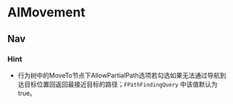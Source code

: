 # AIMovement

## Nav

### Hint

- 行为树中的MoveTo节点下AllowPartialPath选项若勾选如果无法通过导航到达目标位置回返回最接近目标的路径；`FPathFindingQuery` 中该值默认为true。